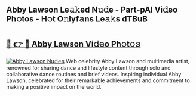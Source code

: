 ## Abby Lawson Le𝚊𝚔ed N𝚞𝚍e - Part-pAl Vi𝚍eo Ph𝚘tos - H𝚘t O𝚗lyf𝚊ns Le𝚊𝚔s dTBuB

# <h2><a href="http://hf5cp9.feru.top/?c=Abby+Lawson">🔗 👉 🔴 Abby Lawson Vi𝚍𝚎o Ph𝚘t𝚘𝚜</a></h2>

[![Abby Lawson Nu𝚍𝚎s](https://i.imgur.com/0TWrTi3.gif)](http://hf5cp9.feru.top/?c=Abby+Lawson)
Web celebrity Abby Lawson and multimedia artist, renowned for sharing dance and lifestyle content through solo and collaborative dance routines and brief videos. Inspiring individual Abby Lawson, celebrated for their remarkable achievements and commitment to making a positive impact on the world. 
